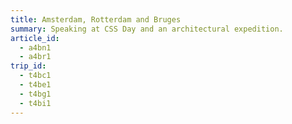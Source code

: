 ```yaml
---
title: Amsterdam, Rotterdam and Bruges
summary: Speaking at CSS Day and an architectural expedition.
article_id:
  - a4bn1
  - a4br1
trip_id:
  - t4bc1
  - t4be1
  - t4bg1
  - t4bi1
---
```

